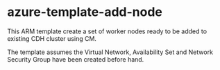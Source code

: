 # azure-template-add-node
This ARM template create a set of worker nodes ready to be added to
existing CDH cluster using CM.

The template assumes the Virtual Network, Availability Set and Network
Security Group have been created before hand. 